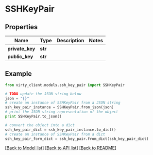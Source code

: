# SSHKeyPair


## Properties

Name | Type | Description | Notes
------------ | ------------- | ------------- | -------------
**private_key** | **str** |  | 
**public_key** | **str** |  | 

## Example

```python
from virty_client.models.ssh_key_pair import SSHKeyPair

# TODO update the JSON string below
json = "{}"
# create an instance of SSHKeyPair from a JSON string
ssh_key_pair_instance = SSHKeyPair.from_json(json)
# print the JSON string representation of the object
print SSHKeyPair.to_json()

# convert the object into a dict
ssh_key_pair_dict = ssh_key_pair_instance.to_dict()
# create an instance of SSHKeyPair from a dict
ssh_key_pair_form_dict = ssh_key_pair.from_dict(ssh_key_pair_dict)
```
[[Back to Model list]](../README.md#documentation-for-models) [[Back to API list]](../README.md#documentation-for-api-endpoints) [[Back to README]](../README.md)


